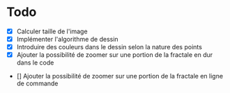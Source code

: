# Todo

- [x] Calculer taille de l'image
- [x]  Implémenter l'algorithme de dessin
- [x] Introduire des couleurs dans le dessin selon la nature des points
- [x] Ajouter la possibilité de zoomer sur une portion de la fractale en dur dans le code
- [] Ajouter la possibilité de zoomer sur une portion de la fractale en ligne de commande
